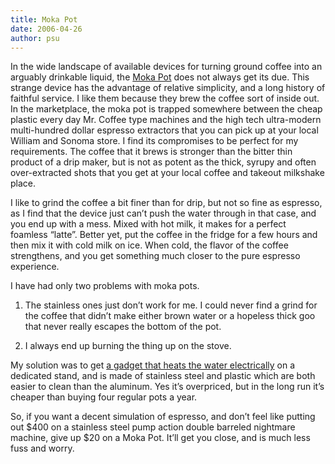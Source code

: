 ```yaml
---
title: Moka Pot
date: 2006-04-26
author: psu
---
```


In the wide landscape of available devices for turning ground coffee into an arguably
drinkable liquid, the [Moka Pot](https://en.wikipedia.org/wiki/Moka_pot) does not always
get its due. This strange device has the advantage of relative simplicity, and a long
history of faithful service. I like them because they brew the coffee sort of inside out.
In the marketplace, the moka pot is trapped somewhere between the cheap plastic every day
Mr. Coffee type machines and the high tech ultra-modern multi-hundred dollar espresso
extractors that you can pick up at your local William and Sonoma store. I find its
compromises to be perfect for my requirements. The coffee that it brews is stronger than
the bitter thin product of a drip maker, but is not as potent as the thick, syrupy and
often over-extracted shots that you get at your local coffee and takeout milkshake place.

I like to grind the coffee a bit finer than for drip, but not so fine as espresso, as I
find that the device just can’t push the water through in that case, and you end up with a
mess. Mixed with hot milk, it makes for a perfect foamless “latte”. Better yet, put the
coffee in the fridge for a few hours and then mix it with cold milk on ice. When cold, the
flavor of the coffee strengthens, and you get something much closer to the pure espresso
experience.

I have had only two problems with moka pots.

1. The stainless ones just don’t work for me. I could never find a grind for the coffee that didn’t make either brown water or a hopeless thick goo that never really escapes the bottom of the pot.

2. I always end up burning the thing up on the stove.

My solution was to get [a gadget that heats the water
electrically](https://www.amazon.com/IMUSA-B120-60006-Electric-Coffee-3-6-Cup/dp/B00GY21QJW/)
on a dedicated stand, and is made of stainless steel and plastic which are both easier to
clean than the aluminum. Yes it’s overpriced, but in the long run it’s cheaper than buying
four regular pots a year.

So, if you want a decent simulation of espresso, and don’t feel like putting out $400 on a
stainless steel pump action double barreled nightmare machine, give up $20 on a Moka Pot.
It’ll get you close, and is much less fuss and worry.